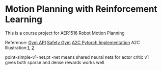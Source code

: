 # Motion Planning with Reinforcement Learning
This is a course project for AER1516 Robot Motion Planning


Reference:
[Gym API](https://www.gymlibrary.ml/)
[Safety Gym](https://openai.com/blog/safety-gym/)
[A2C Pytorch Implementation](https://github.com/ikostrikov/pytorch-a2c-ppo-acktr-gail)
A2C Illustration:[1](https://lilianweng.github.io/posts/2018-04-08-policy-gradient/), [2](https://openai.com/blog/baselines-acktr-a2c/)



point-simple-v1-net.pt
-net means shared neural nets for actor critic
v1 gives both sparse and dense rewards
works well 
